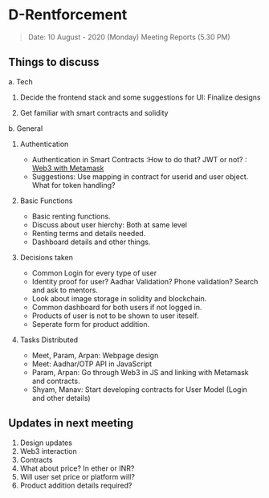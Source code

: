 # D-Rentforcement

> Date: 10 August - 2020 (Monday) Meeting Reports (5.30 PM)

## Things to discuss

a. Tech

1. Decide the frontend stack and some suggestions for UI: Finalize designs

2. Get familiar with smart contracts and solidity

b. General

1. Authentication
    - Authentication in Smart Contracts :How to do that? JWT or not? : [Web3 with Metamask](https://medium.com/@awantoch/how-to-connect-web3-js-to-metamask-in-2020-fee2b2edf58a)
    - Suggestions: Use mapping in contract for userid and user object. What for token handling?
2. Basic Functions
    - Basic renting functions.
    - Discuss about user hierchy: Both at same level
    - Renting terms and details needed.
    - Dashboard details and other things.

3. Decisions taken
    - Common Login for every type of user
    - Identity proof for user? Aadhar Validation? Phone validation? Search and ask to mentors.
    - Look about image storage in solidity and blockchain.
    - Common dashboard for both users if not logged in.
    - Products of user is not to be shown to user iteself.
    - Seperate form for product addition.

4. Tasks Distributed
    - Meet, Param, Arpan: Webpage design
    - Meet: Aadhar/OTP API in JavaScript
    - Param, Arpan: Go through Web3 in JS and linking with Metamask and contracts.
    - Shyam, Manav: Start developing contracts for User Model (Login and other details)

## Updates in next meeting

1. Design updates
2. Web3 interaction
3. Contracts
4. What about price? In ether or INR?
5. Will user set price or platform will?
6. Product addition details required?

